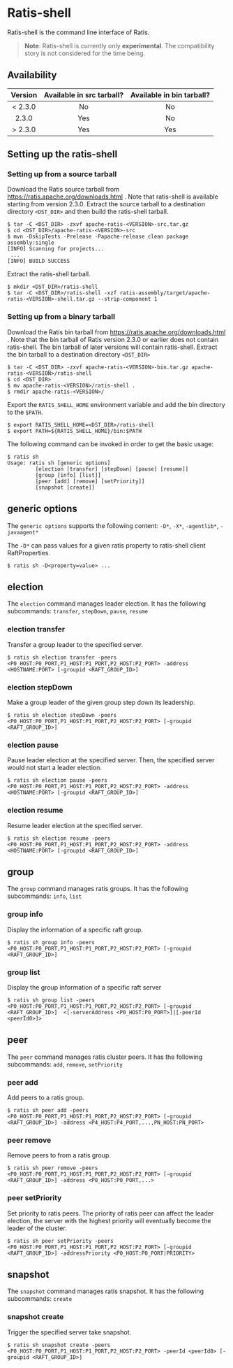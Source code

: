 <!---
  Licensed to the Apache Software Foundation (ASF) under one or more
  contributor license agreements.  See the NOTICE file distributed with
  this work for additional information regarding copyright ownership.
  The ASF licenses this file to You under the Apache License, Version 2.0
  (the "License"); you may not use this file except in compliance with
  the License.  You may obtain a copy of the License at

      http://www.apache.org/licenses/LICENSE-2.0

  Unless required by applicable law or agreed to in writing, software
  distributed under the License is distributed on an "AS IS" BASIS,
  WITHOUT WARRANTIES OR CONDITIONS OF ANY KIND, either express or implied.
  See the License for the specific language governing permissions and
  limitations under the License.
-->

# Ratis-shell

Ratis-shell is the command line interface of Ratis.

> **Note**:
> Ratis-shell is currently only **experimental**.
> The compatibility story is not considered for the time being.

## Availability
| Version  | Available in src tarball? | Available in bin tarball? |
| :------: | :-----------------------: | :-----------------------: |
| < 2.3.0  | No                        | No                        |
| 2.3.0    | Yes                       | No                        |
| \> 2.3.0 | Yes                       | Yes                       |

## Setting up the ratis-shell

### Setting up from a source tarball
Download the Ratis source tarball from https://ratis.apache.org/downloads.html .
Note that ratis-shell is available starting from version 2.3.0.
Extract the source tarball to a destination directory `<DST_DIR>`
and then build the ratis-shell tarball.

```
$ tar -C <DST_DIR> -zxvf apache-ratis-<VERSION>-src.tar.gz
$ cd <DST_DIR>/apache-ratis-<VERSION>-src
$ mvn -DskipTests -Prelease -Papache-release clean package assembly:single
[INFO] Scanning for projects...
 ...
[INFO] BUILD SUCCESS
```

Extract the ratis-shell tarball.
```
$ mkdir <DST_DIR>/ratis-shell
$ tar -C <DST_DIR>/ratis-shell -xzf ratis-assembly/target/apache-ratis-<VERSION>-shell.tar.gz --strip-component 1
```

### Setting up from a binary tarball
Download the Ratis bin tarball from https://ratis.apache.org/downloads.html .
Note that the bin tarball of Ratis version 2.3.0 or earlier does not contain ratis-shell.
The bin tarball of later versions will contain ratis-shell.
Extract the bin tarball to a destination directory `<DST_DIR>`
```
$ tar -C <DST_DIR> -zxvf apache-ratis-<VERSION>-bin.tar.gz apache-ratis-<VERSION>/ratis-shell
$ cd <DST_DIR>
$ mv apache-ratis-<VERSION>/ratis-shell .
$ rmdir apache-ratis-<VERSION>/
```

Export the `RATIS_SHELL_HOME` environment variable and add the bin directory to the `$PATH`.
```
$ export RATIS_SHELL_HOME=<DST_DIR>/ratis-shell
$ export PATH=${RATIS_SHELL_HOME}/bin:$PATH
```

The following command can be invoked in order to get the basic usage:

```shell
$ ratis sh
Usage: ratis sh [generic options]
         [election [transfer] [stepDown] [pause] [resume]]
         [group [info] [list]]
         [peer [add] [remove] [setPriority]]
         [snapshot [create]]
```

## generic options
The `generic options` supports the following content:
`-D*`, `-X*`, `-agentlib*`, `-javaagent*`

The `-D*` can pass values for a given ratis property to ratis-shell client RaftProperties.

```
$ ratis sh -D<property=value> ...
```

## election
The `election` command manages leader election.
It has the following subcommands:
`transfer`, `stepDown`, `pause`, `resume`

### election transfer
Transfer a group leader to the specified server.
```
$ ratis sh election transfer -peers <P0_HOST:P0_PORT,P1_HOST:P1_PORT,P2_HOST:P2_PORT> -address <HOSTNAME:PORT> [-groupid <RAFT_GROUP_ID>]
```

### election stepDown
Make a group leader of the given group step down its leadership.
```
$ ratis sh election stepDown -peers <P0_HOST:P0_PORT,P1_HOST:P1_PORT,P2_HOST:P2_PORT> [-groupid <RAFT_GROUP_ID>]
```

### election pause
Pause leader election at the specified server.
Then, the specified server would not start a leader election.
```
$ ratis sh election pause -peers <P0_HOST:P0_PORT,P1_HOST:P1_PORT,P2_HOST:P2_PORT> -address <HOSTNAME:PORT> [-groupid <RAFT_GROUP_ID>]
```

### election resume
Resume leader election at the specified server.
```
$ ratis sh election resume -peers <P0_HOST:P0_PORT,P1_HOST:P1_PORT,P2_HOST:P2_PORT> -address <HOSTNAME:PORT> [-groupid <RAFT_GROUP_ID>]
```

## group
The `group` command manages ratis groups.
It has the following subcommands:
`info`, `list`

### group info
Display the information of a specific raft group.
```
$ ratis sh group info -peers <P0_HOST:P0_PORT,P1_HOST:P1_PORT,P2_HOST:P2_PORT> [-groupid <RAFT_GROUP_ID>]
```

### group list
Display the group information of a specific raft server
```
$ ratis sh group list -peers <P0_HOST:P0_PORT,P1_HOST:P1_PORT,P2_HOST:P2_PORT> [-groupid <RAFT_GROUP_ID>]  <[-serverAddress <P0_HOST:P0_PORT>]|[-peerId <peerId0>]>
```

## peer
The `peer` command manages ratis cluster peers.
It has the following subcommands:
`add`, `remove`, `setPriority`

### peer add
Add peers to a ratis group.
```
$ ratis sh peer add -peers <P0_HOST:P0_PORT,P1_HOST:P1_PORT,P2_HOST:P2_PORT> [-groupid <RAFT_GROUP_ID>] -address <P4_HOST:P4_PORT,...,PN_HOST:PN_PORT>
```

### peer remove
Remove peers to from a ratis group.
```
$ ratis sh peer remove -peers <P0_HOST:P0_PORT,P1_HOST:P1_PORT,P2_HOST:P2_PORT> [-groupid <RAFT_GROUP_ID>] -address <P0_HOST:P0_PORT,...>
```

### peer setPriority
Set priority to ratis peers.
The priority of ratis peer can affect the leader election, the server with the highest priority will eventually become the leader of the cluster.
```
$ ratis sh peer setPriority -peers <P0_HOST:P0_PORT,P1_HOST:P1_PORT,P2_HOST:P2_PORT> [-groupid <RAFT_GROUP_ID>] -addressPriority <P0_HOST:P0_PORT|PRIORITY>
```
## snapshot
The `snapshot` command manages ratis snapshot.
It has the following subcommands:
`create`

### snapshot create
Trigger the specified server take snapshot.
```
$ ratis sh snapshot create -peers <P0_HOST:P0_PORT,P1_HOST:P1_PORT,P2_HOST:P2_PORT> -peerId <peerId0> [-groupid <RAFT_GROUP_ID>]
```
